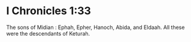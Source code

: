 # I Chronicles 1:33

The sons of Midian : Ephah, Epher, Hanoch, Abida, and Eldaah. All these were the descendants of Keturah.
